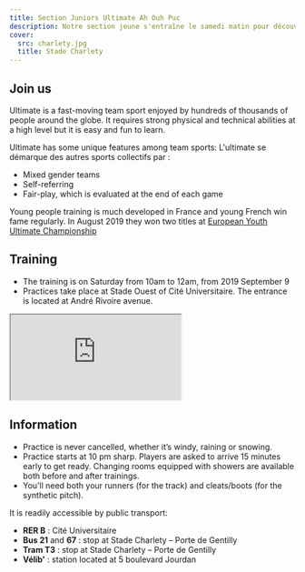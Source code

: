 ```yaml
---
title: Section Juniors Ultimate Ah Ouh Puc
description: Notre section jeune s'entraîne le samedi matin pour découvrir l'ultimate et participer aux championnats de France en fin d'année.
cover:
  src: charlety.jpg
  title: Stade Charlety
---
```


## Join us

Ultimate is a fast-moving team sport enjoyed by hundreds of thousands of people around the globe. It requires strong physical and technical abilities at a high level but it is easy and fun to learn.

Ultimate has some unique features among team sports:
L'ultimate se démarque des autres sports collectifs par :
* Mixed gender teams
* Self-referring
* Fair-play, which is evaluated at the end of each game

Young people training is much developed in France and young French win fame regularly. In August 2019 they won two titles at <a href="https://www.youtube.com/watch?v=26fasW7isYM">European Youth Ultimate Championship</a>

## Training

* The training is on Saturday from 10am to 12am, from 2019 September 9
* Practices take place at Stade Ouest of Cité Universitaire. The entrance is located at André Rivoire avenue.

<iframe class="charlety" src="https://www.google.com/maps/embed?pb=!1m18!1m12!1m3!1d1313.511257225524!2d2.3299169582910815!3d48.81963186087285!2m3!1f0!2f0!3f0!3m2!1i1024!2i768!4f13.1!3m3!1m2!1s0x47e671a63b6a4c6f%3A0xd5ab8a3826c34384!2sStade+Ouest+CIUP!5e0!3m2!1sfr!2sfr!4v1537263743348"></iframe>

## Information

* Practice is never cancelled, whether it’s windy, raining or snowing.
* Practice starts at 10 pm sharp. Players are asked to arrive 15 minutes early to get ready. Changing rooms equipped with showers are available both before and after trainings.
* You’ll need both your runners (for the track) and cleats/boots (for the synthetic pitch).

<p> It is readily accessible by public transport:</p>

* **RER B** : Cité Universitaire
* **Bus 21** and **67** : stop at Stade Charlety – Porte de Gentilly
* **Tram T3** : stop at Stade Charlety – Porte de Gentilly
* **Vélib'** : station located at 5 boulevard Jourdan
